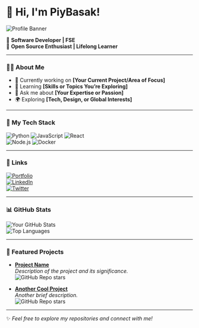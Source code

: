 # 👋 Hi, I'm PiyBasak!

![Profile Banner](https://user-images.githubusercontent.com/YourUsername/banner.png) <!-- Optional: Add your custom banner -->

🎯 **Software Developer | FSE**  
🌟 **Open Source Enthusiast | Lifelong Learner**

---

### 👨‍💻 **About Me**
- 🔭 Currently working on **[Your Current Project/Area of Focus]**  
- 🌱 Learning **[Skills or Topics You’re Exploring]**  
- 💬 Ask me about **[Your Expertise or Passion]**  
- 🌍 Exploring **[Tech, Design, or Global Interests]**  

---

### 💼 **My Tech Stack**
![Python](https://img.shields.io/badge/Python-3776AB?style=for-the-badge&logo=python&logoColor=white)
![JavaScript](https://img.shields.io/badge/JavaScript-F7DF1E?style=for-the-badge&logo=javascript&logoColor=black)
![React](https://img.shields.io/badge/React-20232A?style=for-the-badge&logo=react&logoColor=61DAFB)  
![Node.js](https://img.shields.io/badge/Node.js-339933?style=for-the-badge&logo=nodedotjs&logoColor=white)
![Docker](https://img.shields.io/badge/Docker-2496ED?style=for-the-badge&logo=docker&logoColor=white)

---

### 🔗 **Links**
[![Portfolio](https://img.shields.io/badge/Portfolio-24292F?style=for-the-badge&logo=github&logoColor=white)](https://yourportfolio.com)  
[![LinkedIn](https://img.shields.io/badge/LinkedIn-0A66C2?style=for-the-badge&logo=linkedin&logoColor=white)](https://linkedin.com/in/yourprofile)  
[![Twitter](https://img.shields.io/badge/Twitter-1DA1F2?style=for-the-badge&logo=twitter&logoColor=white)](https://twitter.com/yourprofile)

---

### 📊 **GitHub Stats**
![Your GitHub Stats](https://github-readme-stats.vercel.app/api?username=YourUsername&show_icons=true&theme=radical)  
![Top Languages](https://github-readme-stats.vercel.app/api/top-langs/?username=YourUsername&layout=compact&theme=radical)

---

### 🌟 **Featured Projects**
- [**Project Name**](https://github.com/YourUsername/ProjectRepo)  
  _Description of the project and its significance._  
  ![GitHub Repo stars](https://img.shields.io/github/stars/YourUsername/ProjectRepo?style=social)  

- [**Another Cool Project**](https://github.com/YourUsername/AnotherProject)  
  _Another brief description._  
  ![GitHub Repo stars](https://img.shields.io/github/stars/YourUsername/AnotherProject?style=social)

---

✨ _Feel free to explore my repositories and connect with me!_  
